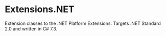 # Extensions.NET

Extension classes to the .NET Platform Extensions. Targets .NET Standard 2.0 and written in C# 7.3.
